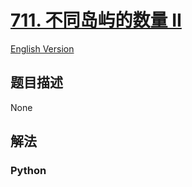 # [711. 不同岛屿的数量 II](https://leetcode-cn.com/problems/number-of-distinct-islands-ii)

[English Version](/leetcode/0700-0799/0711.Number%20of%20Distinct%20Islands%20II/README_EN.md)

## 题目描述

<!-- 这里写题目描述 -->

None

## 解法

<!-- 这里可写通用的实现逻辑 -->

<!-- tabs:start -->

### **Python**

<!-- 这里可写当前语言的特殊实现逻辑 -->

```python

```

<!-- tabs:end -->
